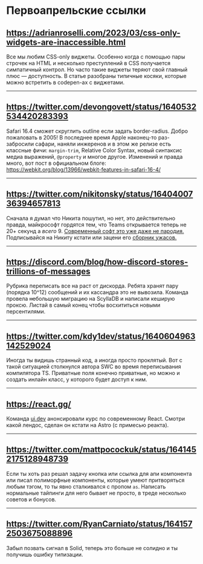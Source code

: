 # Первоапрельские ссылки

## https://adrianroselli.com/2023/03/css-only-widgets-are-inaccessible.html

Все мы любим CSS-only виджеты. Особенно когда с помощью пары строчек на HTML и несколько преступлений в CSS получается симпатичный контрол. Но часто такие виджеты теряют свой главный плюс — доступность. В статье разобраны типичные косяки, которые можно встретить в codepen-ах с виджетами.

---

## https://twitter.com/devongovett/status/1640532534420283393

Safari 16.4 сможет скруглить outline если задать border-radius. Добро пожаловать в 2005! В последнее время Apple наконец-то раз-забросили сафари, наняли инжеренов и в этом же релизе есть классные фичи: `margin-trim`, Relative Color Syntax, новый синтаксис медиа выражений, `@property` и многое другое. Изменений и правда много, вот пост в официальном блоге: https://webkit.org/blog/13966/webkit-features-in-safari-16-4/

---

## https://twitter.com/nikitonsky/status/1640400736394657813

Сначала я думал что Никита пошутил, но нет, это действительно правда, майкрософт гордятся тем, что Teams открывается теперь не 20+ секунд а _всего_ 9. [Современный софт это уже даже не пародия.](https://twitter.com/cmuratori/status/1640827575437250561) Подписывайся на Никиту кстати или зацени его [сборник ужасов.](https://grumpy.website/)

---

## https://discord.com/blog/how-discord-stores-trillions-of-messages

Рубрика переписать все на раст от дискорда. Ребята хранят пару (порядка 10^12) сообщений и их кассандра это не вывозила. Команда провела ~~не~~большую миграцию на ScyllaDB и написали кеширую проксю. Листай в самый конец чтобы восхититься новыми персентилями.

---

## https://twitter.com/kdy1dev/status/1640604963142529024

Иногда ты видишь странный код, а иногда просто проклятый. Вот с такой ситуацией столкнулся автора SWC во время переписывания компилятора TS. Приватные поля конечно приватные, но можно и создать инлайн класс, у которого будет доступ к ним.

---

## https://react.gg/

Команда [ui.dev](https://ui.dev) анонсировали курс по современному React. Смотри какой лендос, сделан он кстати на Astro (с примесью реакта).

---

## https://twitter.com/mattpocockuk/status/1641452175128948739

Если ты хоть раз решал задачу кнопка или ссылка для апи компонента или писал полиморфные компоненты, которые умеют притворяться любым тэгом, то ты явно сталкивался с пропом `as`. Написать нормальные тайпинги для него бывает не просто, в треде несколько советов и бонусов.

---

## https://twitter.com/RyanCarniato/status/1641572503675088896

Забыл позвать сигнал в Solid, теперь это больше не солидно и ты получишь ошибку типизации.
